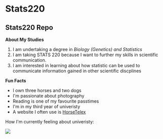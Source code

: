# Stats220
## Stats220 Repo

**About My Studies**

1. I am undertaking a degree in *Biology (Genetics) and Statistics* 
2. I am taking STATS 220 because I want to further my skills in scientific communication.
3. I am interested in learning about how statistic can be used to communicate information gained in other scientific discplines

**Fun Facts**

* I own three horses and two dogs
* I'm passionate about photography
* Reading is one of my favourite passtimes
* I'm in my third year of univeristy
* A website I often use is [HorseTelex](https://www.horsetelex.com/home)

How I'm currently feeling about univeristy:

![](https://media1.tenor.com/m/tD3I5gFLFGsAAAAC/ross-geller-david-schwimmer.gif)
